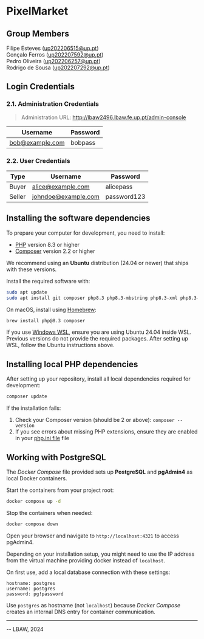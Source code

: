 # PixelMarket

## Group Members
  
Filipe Esteves (up202206515@up.pt)  
Gonçalo Ferros (up202207592@up.pt)  
Pedro Oliveira (up202206257@up.pt)  
Rodrigo de Sousa (up202207292@up.pt)

## Login Credentials
### 2.1. Administration Credentials

> Administration URL: http://lbaw2496.lbaw.fe.up.pt/admin-console

| Username | Password |
|----------|----------|
| bob@example.com | bobpass |

### 2.2. User Credentials

| Type | Username | Password |
|------|----------|----------|
| Buyer | alice@example.com | alicepass |
| Seller | johndoe@example.com | password123 |

## Installing the software dependencies

To prepare your computer for development, you need to install:

* [PHP](https://www.php.net/) version 8.3 or higher
* [Composer](https://getcomposer.org/) version 2.2 or higher

We recommend using an **Ubuntu** distribution (24.04 or newer) that ships with these versions.

Install the required software with:

```bash
sudo apt update
sudo apt install git composer php8.3 php8.3-mbstring php8.3-xml php8.3-pgsql php8.3-curl
```

On macOS, install using [Homebrew](https://brew.sh/):

```bash
brew install php@8.3 composer
```

If you use [Windows WSL](https://learn.microsoft.com/en-us/windows/wsl/install), ensure you are using Ubuntu 24.04 inside WSL. Previous versions do not provide the required packages. After setting up WSL, follow the Ubuntu instructions above.

## Installing local PHP dependencies

After setting up your repository, install all local dependencies required for development:

```bash
composer update
```

If the installation fails:

1. Check your Composer version (should be 2 or above): `composer --version`
2. If you see errors about missing PHP extensions, ensure they are enabled in your [php.ini file](https://www.php.net/manual/en/configuration.file.php) file


## Working with PostgreSQL

The _Docker Compose_ file provided sets up **PostgreSQL** and **pgAdmin4** as local Docker containers.

Start the containers from your project root:

```bash
docker compose up -d
```

Stop the containers when needed:

```bash
docker compose down
```

Open your browser and navigate to `http://localhost:4321` to access pgAdmin4.

Depending on your installation setup, you might need to use the IP address from the virtual machine providing docker instead of `localhost`.

On first use, add a local database connection with these settings:

```
hostname: postgres
username: postgres
password: pg!password
```

Use `postgres` as hostname (not `localhost`) because _Docker Compose_ creates an internal DNS entry for container communication.

---
-- LBAW, 2024

